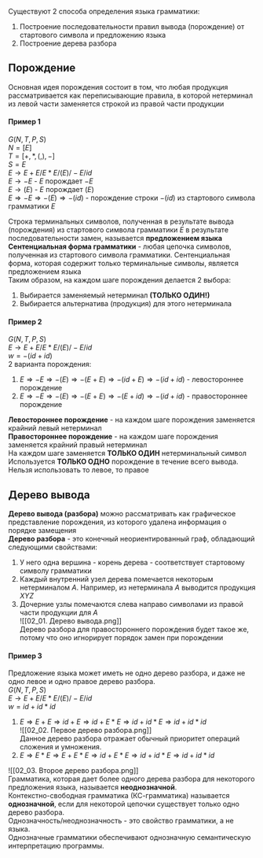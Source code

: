 Существуют 2 способа определения языка грамматики:
1. Построение последовательности правил вывода (порождение) от стартового символа и предложению языка
2. Построение дерева разбора
## Порождение
Основная идея порождения состоит в том, что любая продукция рассматривается как переписывающие правила, в которой нетерминал из левой части заменяется строкой из правой части продукции
#### Пример 1
$G (N, T, P, S)$  
$N = [E]$  
$T = [+, *, (, ), -]$  
$S = E$  
$E → E + E / E * E / (E) / -E / id$  
$E → -E$ - $E$ порождает $-E$  
$E → (E)$ - $E$ порождает $(E)$  
$E ⇒ -E ⇒ -(E) ⇒ -(id)$ - порождение строки $-(id)$ из стартового символа грамматики $E$  

Строка терминальных символов, полученная в результате вывода (порождения) из стартового символа грамматики $E$ в результате последовательности замен, называется **предложением языка**  
**Сентенциальная форма грамматики** - любая цепочка символов, полученная из стартового символа грамматики. Сентенциальная форма, которая содержит только терминальные символы, является предложением языка  
Таким образом, на каждом шаге порождения делается 2 выбора:
1. Выбирается заменяемый нетерминал **(ТОЛЬКО ОДИН!)**
2. Выбирается альтернатива (продукция) для этого нетерминала  
#### Пример 2
$G (N, T, P, S)$  
$E → E + E / E * E / (E) / -E / id$  
$w = -(id+id)$  
2 варианта порождения:
1) $E ⇒ -E ⇒ -(E) ⇒ -(E+E) ⇒ -(id+E) ⇒ -(id+id)$ - левостороннее порождение
2) $E ⇒ -E ⇒ -(E) ⇒ -(E+E) ⇒ -(E+id) ⇒ -(id+id)$ - правостороннее порождение  

**Левостороннее порождение** - на каждом шаге порождения заменяется крайний левый нетерминал  
**Правостороннее порождение** - на каждом шаге порождения заменяется крайний правый нетерминал  
На каждом шаге заменяется **ТОЛЬКО ОДИН** нетерминальный символ  
Используется **ТОЛЬКО ОДНО** порождение в течение всего вывода. Нельзя использовать то левое, то правое  
## Дерево вывода
**Дерево вывода (разбора)** можно рассматривать как графическое представление порождения, из которого удалена информация о порядке замещения  
**Дерево разбора** - это конечный неориентированный граф, обладающий следующими свойствами:
1. У него одна вершина - корень дерева - соответствует стартовому символу грамматики
2. Каждый внутренний узел дерева помечается некоторым нетерминалом $A$. Например, из нетерминала $A$ выводится продукция $XYZ$
3. Дочерние узлы помечаются слева направо символами из правой части продукции для $A$  
![[02_01. Дерево вывода.png]]  
Дерево разбора для правостороннего порождения будет такое же, потому что оно игнорирует порядок замен при порождении
#### Пример 3
Предложение языка может иметь не одно дерево разбора, и даже не одно левое и одно правое дерево разбора.  
$G (N, T, P, S)$  
$E → E + E / E * E / (E) / -E / id$  
$w = id + id * id$  
1. $E ⇒ E+E ⇒ id + E ⇒ id + E * E ⇒ id + id * E ⇒ id + id * id$  
![[02_02. Первое дерево разбора.png]]  
Данное дерево разбора отражает обычный приоритет операций сложения и умножения.  
2. $E ⇒ E * E ⇒ E + E * E ⇒ id + E * E ⇒ id + id * E ⇒ id + id * id$  

![[02_03. Второе дерево разбора.png]]  
Грамматика, которая дает более одного дерева разбора для некоторого предложения языка, называется **неоднозначной**.  
Контекстно-свободная грамматика (КС-грамматика) называется **однозначной**, если для некоторой цепочки существует только одно дерево разбора.  
Однозначность/неоднозначность - это свойство грамматики, а не языка.  
Однозначные грамматики обеспечивают однозначную семантическую интерпретацию программы.